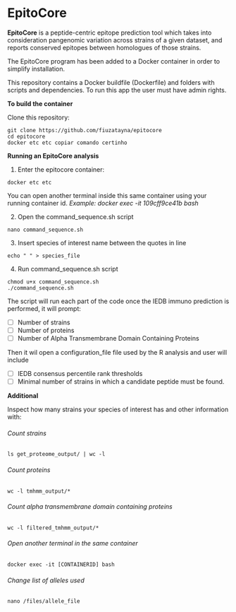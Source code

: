 # EpitoCore

**EpitoCore** is a peptide-centric epitope prediction tool which takes into consideration pangenomic variation across strains of a given dataset, and reports conserved epitopes between homologues of those strains.

The EpitoCore program has been added to a Docker container in order to simplify installation.

This repository contains a Docker buildfile (Dockerfile) and folders with scripts and dependencies. To run this app the user must have admin rights.

**To build the container** 

Clone this repository:

```console
git clone https://github.com/fiuzatayna/epitocore
cd epitocore
docker etc etc copiar comando certinho
```

**Running an EpitoCore analysis**

1. Enter the epitocore container:

```console
docker etc etc
```

You can open another terminal inside this same container using your running container id. 
*Example: docker exec -it 109cff9ce41b bash*

2. Open the command_sequence.sh script

```console
nano command_sequence.sh
```

3. Insert species of interest name between the quotes in line

```console
echo " " > species_file
```

4. Run command_sequence.sh script

```console
chmod u+x command_sequence.sh
./command_sequence.sh
```

The script will run each part of the code once the IEDB immuno prediction is performed, it will prompt:

- [ ] Number of strains
- [ ] Number of proteins
- [ ] Number of Alpha Transmembrane Domain Containing Proteins

Then it wil open a configuration_file file used by the R analysis and user will include

- [ ] IEDB consensus percentile rank thresholds
- [ ] Minimal number of strains in which a candidate peptide must be found.

**Additional**

Inspect how many strains your species of interest has and other information with:

###### *Count strains*
```console
ls get_proteome_output/ | wc -l
```

###### *Count proteins*
```console
wc -l tmhmm_output/*
```

###### *Count alpha transmembrane domain containing proteins*
```console
wc -l filtered_tmhmm_output/*
```

###### *Open another terminal in the same container*
```console
docker exec -it [CONTAINERID] bash
```
###### *Change list of alleles used*
```console
nano /files/allele_file
```


<!---
6. Configure parameters for epitope selection 

```console
nano /scripts/configuration_file.R
```

7. Execute the r_command_sequence.sh 

```console
chmod u+x r_command_sequence.sh
./r_command_sequence.sh
```

8. Export results to your host machine
-->

